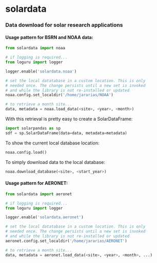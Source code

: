 # solardata
### Data download for solar research applications

#### Usage pattern for BSRN and NOAA data:

```python
from solardata import noaa

# if logging is required...
from loguru import logger

logger.enable('solardata.noaa')

# set the local datatabase in a custom location. This is only
# needed once. The change persists until a new set is invoked
# and while the library is not re-installed or updated
noaa.config.set_localdir('/home/jararias/NOAA')

# to retrieve a month site...
data, metadata = noaa.load_data(<site>, <year>, <month>)
```

With this retrieval is pretty easy to create a SolarDataFrame:

```python
import solarpandas as sp
sdf = sp.SolarDataFrame(data=data, metadata=metadata)
```

To show the current local database location:

```python
noaa.config.load()
```

To simply download data to the local database:

```python
noaa.download_database(<site>, <start_year>)
```

#### Usage pattern for AERONET:

```python
from solardata import aeronet

# if logging is required...
from loguru import logger

logger.enable('solardata.aeronet')

# set the local datatabase in a custom location. This is only
# needed once. The change persists until a new set is invoked
# and while the library is not re-installed or updated
aeronet.config.set_localdir('/home/jararias/AERONET')

# to retrieve a month site...
data, metadata = aeronet.load_data(<site>, <year>, <month>, ...)
```